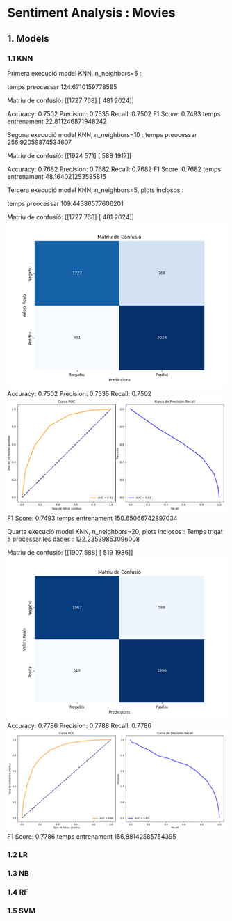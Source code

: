 # Sentiment Analysis : Movies

## 1. Models

### 1.1 KNN

Primera execució model KNN, n_neighbors=5 :

temps preocessar 124.6710159778595

Matriu de confusió:
[[1727  768]
 [ 481 2024]]

Accuracy: 0.7502
Precision: 0.7535
Recall: 0.7502
F1 Score: 0.7493
temps entrenament 22.811246871948242

Segona execució model KNN, n_neighbors=10 :
temps preocessar 256.92059874534607

Matriu de confusió:
[[1924  571]
 [ 588 1917]]

Accuracy: 0.7682
Precision: 0.7682
Recall: 0.7682
F1 Score: 0.7682
temps entrenament 48.164021253585815

Tercera execució model KNN, n_neighbors=5, plots inclosos :

temps preocessar 109.44386577606201

Matriu de confusió:
[[1727  768]
 [ 481 2024]]
![Matriu de confusió](KNN_evaluation/CM_KNN.png)
Accuracy: 0.7502
Precision: 0.7535
Recall: 0.7502
![Curva ROC + Precision-Recall](KNN_evaluation/ROC_PRECISIONRECALL_KNN.png)
F1 Score: 0.7493
temps entrenament 150.65066742897034

Quarta execució model KNN, n_neighbors=20, plots inclosos :
Temps trigat a processar les dades : 122.23539853096008

Matriu de confusió:
[[1907  588]
 [ 519 1986]]
![Matriu de confusió](KNN_evaluation/CM_KNN20.png)
Accuracy: 0.7786
Precision: 0.7788
Recall: 0.7786
![Curva ROC + Precision-Recall](KNN_evaluation/ROC_PRECISIONRECALL_KNN20.png)
F1 Score: 0.7786
temps entrenament 156.88142585754395
### 1.2 LR

### 1.3 NB

### 1.4 RF

### 1.5 SVM

